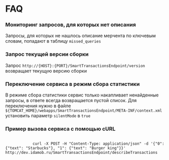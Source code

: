 # FAQ

### Мониторинг запросов, для которых нет описания

Запросы, для которых не нашлось описание мерчента по ключевым словам, попадают в таблицу <code>missed_queries</code>

### Запрос текущей версии сборки

Запрос <code>http://{HOST}:{PORT}/SmartTransactionsEndpoint/version</code> возвращает текущую версию сборки

### Переключение сервиса в режим сбора статистики

В режиме сбора статистики сервис только накапливает ненайденные запросы, в ответе всегда возвращается пустой список. Для переключения нужно в файле <code>${TOMCAT_HOME}/webapps/SmartTransactionsEndpoint/META-INF/context.xml</code> установить параметр <code>silentMode</code> в <code>true</code>

### Пример вызова сервиса с помощью cURL
<code>
			curl -X POST -H "Content-Type: application/json" -d '{"0": {"text": "Starbucks"}, "1": {"text": "Burger king"}}' http://dev.idamob.ru/SmartTransactionsEndpoint/describeTransactions
		</code>